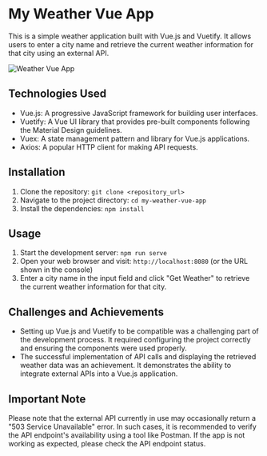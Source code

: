 # My Weather Vue App

This is a simple weather application built with Vue.js and Vuetify. It allows users to enter a city name and retrieve the current weather information for that city using an external API.

![Weather Vue App](https://i.ibb.co/bFc7WHc/weather-vue-app.png)

## Technologies Used

- Vue.js: A progressive JavaScript framework for building user interfaces.
- Vuetify: A Vue UI library that provides pre-built components following the Material Design guidelines.
- Vuex: A state management pattern and library for Vue.js applications.
- Axios: A popular HTTP client for making API requests.

## Installation

1. Clone the repository: `git clone <repository_url>`
2. Navigate to the project directory: `cd my-weather-vue-app`
3. Install the dependencies: `npm install`

## Usage

1. Start the development server: `npm run serve`
2. Open your web browser and visit: `http://localhost:8080` (or the URL shown in the console)
3. Enter a city name in the input field and click "Get Weather" to retrieve the current weather information for that city.

## Challenges and Achievements

- Setting up Vue.js and Vuetify to be compatible was a challenging part of the development process. It required configuring the project correctly and ensuring the components were used properly.
- The successful implementation of API calls and displaying the retrieved weather data was an achievement. It demonstrates the ability to integrate external APIs into a Vue.js application.

## Important Note

Please note that the external API currently in use may occasionally return a "503 Service Unavailable" error. In such cases, it is recommended to verify the API endpoint's availability using a tool like Postman. If the app is not working as expected, please check the API endpoint status.

